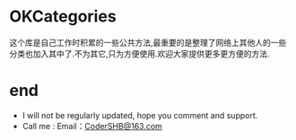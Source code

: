# OKCategories
这个库是自己工作时积累的一些公共方法,最重要的是整理了网络上其他人的一些分类也加入其中了.不为其它,只为方便使用.欢迎大家提供更多更方便的方法.

# end
- I will not be regularly updated, hope you comment and support.
- Call me : Email：CoderSHB@163.com 

